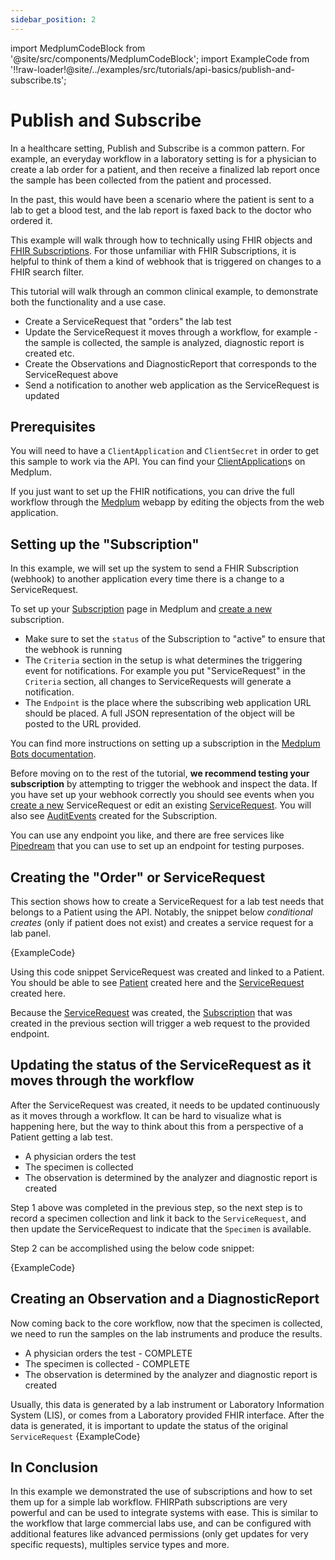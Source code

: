 ```yaml
---
sidebar_position: 2
---
```


import MedplumCodeBlock from '@site/src/components/MedplumCodeBlock';
import ExampleCode from '!!raw-loader!@site/../examples/src/tutorials/api-basics/publish-and-subscribe.ts';

# Publish and Subscribe

In a healthcare setting, Publish and Subscribe is a common pattern. For example, an everyday workflow in a laboratory setting is for a physician to create a lab order for a patient, and then receive a finalized lab report once the sample has been collected from the patient and processed.

In the past, this would have been a scenario where the patient is sent to a lab to get a blood test, and the lab report is faxed back to the doctor who ordered it.

This example will walk through how to technically using FHIR objects and [FHIR Subscriptions](https://www.hl7.org/fhir/subscription.html). For those unfamiliar with FHIR Subscriptions, it is helpful to think of them a kind of webhook that is triggered on changes to a FHIR search filter.

This tutorial will walk through an common clinical example, to demonstrate both the functionality and a use case.

- Create a ServiceRequest that "orders" the lab test
- Update the ServiceRequest it moves through a workflow, for example - the sample is collected, the sample is analyzed, diagnostic report is created etc.
- Create the Observations and DiagnosticReport that corresponds to the ServiceRequest above
- Send a notification to another web application as the ServiceRequest is updated

## Prerequisites

You will need to have a `ClientApplication` and `ClientSecret` in order to get this sample to work via the API. You can find your [ClientApplication](https://app.medplum.com/ClientApplication)s on Medplum.

If you just want to set up the FHIR notifications, you can drive the full workflow through the [Medplum](https://app.medplum.com) webapp by editing the objects from the web application.

## Setting up the "Subscription"

In this example, we will set up the system to send a FHIR Subscription (webhook) to another application every time there is a change to a ServiceRequest.

To set up your [Subscription](https://app.medplum.com/Subscription) page in Medplum and [create a new](https://app.medplum.com/Subscription/new) subscription.

- Make sure to set the `status` of the Subscription to "active" to ensure that the webhook is running
- The `Criteria` section in the setup is what determines the triggering event for notifications. For example you put "ServiceRequest" in the `Criteria` section, all changes to ServiceRequests will generate a notification.
- The `Endpoint` is the place where the subscribing web application URL should be placed. A full JSON representation of the object will be posted to the URL provided.

You can find more instructions on setting up a subscription in the [Medplum Bots documentation](/docs/tutorials/bots/bot-basics#executing-automatically-using-a-subscription).

Before moving on to the rest of the tutorial, **we recommend testing your subscription** by attempting to trigger the webhook and inspect the data. If you have set up your webhook correctly you should see events when you [create a new](https://app.medplum.com/ServiceRequest/new) ServiceRequest or edit an existing [ServiceRequest](https://app.medplum.com/ServiceRequest). You will also see [AuditEvents](https://app.medplum.com/AuditEvent) created for the Subscription.

You can use any endpoint you like, and there are free services like [Pipedream](https://pipedream.com/) that you can use to set up an endpoint for testing purposes.

## Creating the "Order" or ServiceRequest

This section shows how to create a ServiceRequest for a lab test needs that belongs to a Patient using the API. Notably, the snippet below _conditional creates_ (only if patient does not exist) and creates a service request for a lab panel.

<MedplumCodeBlock language="ts" selectBlocks="core-imports,create-service-request">
{ExampleCode}
</MedplumCodeBlock>

Using this code snippet ServiceRequest was created and linked to a Patient. You should be able to see [Patient](https://app.medplum.com/Patient) created here and the [ServiceRequest](https://app.medplum.com/ServiceRequest) created here.

Because the [ServiceRequest](https://app.medplum.com/ServiceRequest) was created, the [Subscription](https://app.medplum.com/Subscription)
that was created in the previous section will trigger a web request to the provided endpoint.

## Updating the status of the ServiceRequest as it moves through the workflow

After the ServiceRequest was created, it needs to be updated continuously as it moves through a workflow. It can be hard to visualize what is happening here, but the way to think about this from a perspective of a Patient getting a lab test.

- A physician orders the test
- The specimen is collected
- The observation is determined by the analyzer and diagnostic report is created

Step 1 above was completed in the previous step, so the next step is to record a specimen collection and link it back to the `ServiceRequest`, and then update the ServiceRequest to indicate that the `Specimen` is available.

Step 2 can be accomplished using the below code snippet:

<MedplumCodeBlock language="ts" selectBlocks='specimen-imports,create-specimen'>
{ExampleCode}
</MedplumCodeBlock>

## Creating an Observation and a DiagnosticReport

Now coming back to the core workflow, now that the specimen is collected, we need to run the samples on the lab instruments and produce the results.

- A physician orders the test - COMPLETE
- The specimen is collected - COMPLETE
- The observation is determined by the analyzer and diagnostic report is created

Usually, this data is generated by a lab instrument or Laboratory Information System (LIS), or comes from a Laboratory provided FHIR interface. After the data is generated, it is important to update the status of the original `ServiceRequest`
<MedplumCodeBlock language="ts" selectBlocks='report-imports,create-report'>
{ExampleCode}
</MedplumCodeBlock>

## In Conclusion

In this example we demonstrated the use of subscriptions and how to set them up for a simple lab workflow. FHIRPath subscriptions are very powerful and can be used to integrate systems with ease. This is similar to the workflow that large commercial labs use, and can be configured with additional features like advanced permissions (only get updates for very specific requests), multiples service types and more.
